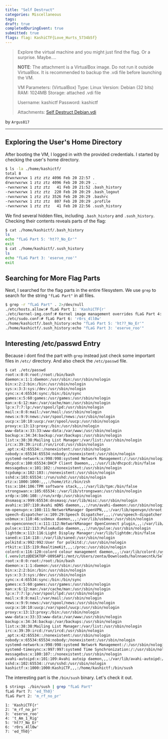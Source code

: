 ```yaml
---
title: "Self Destruct"
categories: Miscellaneous
tags: 
draft: true
completedDuringEvent: true
submitted: true
flags: flag: KashiCTF{Love_Hurts_5734b5f}
---
```

> Explore the virtual machine and you might just find the flag. Or a surprise. Maybe....
>
> **NOTE**: The attachment is a VirtualBox image. Do not run it outside VirtualBox. It is recommended to backup the .vdi file before launching the VM.
>
> VM Parameters: (VirtualBox)
> Type: Linux
> Version: Debian (32 bits)
> RAM: 1024MB
> Storage: attached .vdi file
>
> Username: kashictf
> Password: kashictf
>
> Attachments: [Self Destruct Debian.vdi](https://drive.google.com/file/d/1DFJn8cXhMBxq_NIixJo_J73Dkz9H2iSc/view?usp=drive_link)

by `Argus817`

---

## Exploring the User's Home Directory

After booting the VM, I logged in with the provided credentials. I started by checking the user's home directory.

```sh
$ ls -la ./home/kashictf/
total 8
drwxrwxrwx 1 ztz ztz 4096 Feb 20 22:57 .
drwxrwxrwx 1 ztz ztz 4096 Feb 20 20:29 ..
-rwxrwxrwx 1 ztz ztz   41 Feb 20 21:52 .bash_history
-rwxrwxrwx 1 ztz ztz  220 Feb 20 20:29 .bash_logout
-rwxrwxrwx 1 ztz ztz 3526 Feb 20 20:29 .bashrc
-rwxrwxrwx 1 ztz ztz  807 Feb 20 20:29 .profile
-rwxrwxrwx 1 ztz ztz   41 Feb 20 22:56 .sush_history
```

We find several hidden files, including `.bash_history` and `.sush_history`. Checking their contents reveals parts of the flag:

```sh
$ cat ./home/kashictf/.bash_history
ls
echo "fLaG Part 5: 'ht??_No_Er'"
exit
$ cat ./home/kashictf/.sush_history
ls
echo "fLaG Part 3: 'eserve_roo'"
exit
```

## Searching for More Flag Parts

Next, I searched for the flag parts in the entire filesystem. We use `grep` to search for the string `"fLaG Part"` in all files.

```sh
$ grep -r "fLaG Part" . 2>/dev/null
./etc/hosts.allow:# fLaG Part 1: 'KashiCTF{r'
./etc/kernel-img.conf:# Kernel image management overrides fLaG Part 4: 't_Am_1_Rig'
./etc/sudo.conf:# fLaG Part 6: 'r0rs_4ll0w'
./home/kashictf/.bash_history:echo "fLaG Part 5: 'ht??_No_Er'"
./home/kashictf/.sush_history:echo "fLaG Part 3: 'eserve_roo'"
```

## Interesting /etc/passwd Entry

Because i dont find the part with `grep` instead just check some important files in `/etc/` directory. And also check the `/etc/passwd` file.

```sh
$ cat ./etc/passwd
root:x:0:0:root:/root:/bin/bash
daemon:x:1:1:daemon:/usr/sbin:/usr/sbin/nologin
bin:x:2:2:bin:/bin:/usr/sbin/nologin
sys:x:3:3:sys:/dev:/usr/sbin/nologin
sync:x:4:65534:sync:/bin:/bin/sync
games:x:5:60:games:/usr/games:/usr/sbin/nologin
man:x:6:12:man:/var/cache/man:/usr/sbin/nologin
lp:x:7:7:lp:/var/spool/lpd:/usr/sbin/nologin
mail:x:8:8:mail:/var/mail:/usr/sbin/nologin
news:x:9:9:news:/var/spool/news:/usr/sbin/nologin
uucp:x:10:10:uucp:/var/spool/uucp:/usr/sbin/nologin
proxy:x:13:13:proxy:/bin:/usr/sbin/nologin
www-data:x:33:33:www-data:/var/www:/usr/sbin/nologin
backup:x:34:34:backup:/var/backups:/usr/sbin/nologin
list:x:38:38:Mailing List Manager:/var/list:/usr/sbin/nologin
irc:x:39:39:ircd:/run/ircd:/usr/sbin/nologin
_apt:x:42:65534::/nonexistent:/usr/sbin/nologin
nobody:x:65534:65534:nobody:/nonexistent:/usr/sbin/nologin
systemd-network:x:998:998:systemd Network Management:/:/usr/sbin/nologin
dhcpcd:x:100:65534:DHCP Client Daemon,,,:/usr/lib/dhcpcd:/bin/false
messagebus:x:101:102::/nonexistent:/usr/sbin/nologin
tcpdump:x:102:103::/nonexistent:/usr/sbin/nologin
sshd:x:103:65534::/run/sshd:/usr/sbin/nologin
ztz:x:1000:1000:,,,:/home/ztz:/bin/zsh
tss:x:104:106:TPM software stack,,,:/var/lib/tpm:/bin/false
strongswan:x:105:65534::/var/lib/strongswan:/usr/sbin/nologin
xrdp:x:106:108::/run/xrdp:/usr/sbin/nologin
dnsmasq:x:999:65534:dnsmasq:/var/lib/misc:/usr/sbin/nologin
avahi:x:107:110:Avahi mDNS daemon,,,:/run/avahi-daemon:/usr/sbin/nologin
nm-openvpn:x:108:111:NetworkManager OpenVPN,,,:/var/lib/openvpn/chroot:/usr/sbin/nologin
speech-dispatcher:x:109:29:Speech Dispatcher,,,:/run/speech-dispatcher:/bin/false
usbmux:x:110:46:usbmux daemon,,,:/var/lib/usbmux:/usr/sbin/nologin
nm-openconnect:x:111:112:NetworkManager OpenConnect plugin,,,:/var/lib/NetworkManager:/usr/sbin/nologin
pulse:x:112:113:PulseAudio daemon,,,:/run/pulse:/usr/sbin/nologin
lightdm:x:113:116:Light Display Manager:/var/lib/lightdm:/bin/false
saned:x:114:118::/var/lib/saned:/usr/sbin/nologin
polkitd:x:992:992:User for polkitd:/:/usr/sbin/nologin
rtkit:x:115:119:RealtimeKit,,,:/proc:/usr/sbin/nologin
colord:x:116:120:colord colour management daemon,,,:/var/lib/colord:/usr/sbin/nologin
(.venv)ztz@DESKTOP-U09SAP1:/mnt/c/Users/zenta/Downloads/halnnaecntk/Self Destruct Debian/0$ cat ./etc/passwd
root:x:0:0:root:/root:/bin/bash
daemon:x:1:1:daemon:/usr/sbin:/usr/sbin/nologin
bin:x:2:2:bin:/bin:/usr/sbin/nologin
sys:x:3:3:sys:/dev:/usr/sbin/nologin
sync:x:4:65534:sync:/bin:/bin/sync
games:x:5:60:games:/usr/games:/usr/sbin/nologin
man:x:6:12:man:/var/cache/man:/usr/sbin/nologin
lp:x:7:7:lp:/var/spool/lpd:/usr/sbin/nologin
mail:x:8:8:mail:/var/mail:/usr/sbin/nologin
news:x:9:9:news:/var/spool/news:/usr/sbin/nologin
uucp:x:10:10:uucp:/var/spool/uucp:/usr/sbin/nologin
proxy:x:13:13:proxy:/bin:/usr/sbin/nologin
www-data:x:33:33:www-data:/var/www:/usr/sbin/nologin
backup:x:34:34:backup:/var/backups:/usr/sbin/nologin
list:x:38:38:Mailing List Manager:/var/list:/usr/sbin/nologin
irc:x:39:39:ircd:/run/ircd:/usr/sbin/nologin
_apt:x:42:65534::/nonexistent:/usr/sbin/nologin
nobody:x:65534:65534:nobody:/nonexistent:/usr/sbin/nologin
systemd-network:x:998:998:systemd Network Management:/:/usr/sbin/nologin
systemd-timesync:x:997:997:systemd Time Synchronization:/:/usr/sbin/nologin
messagebus:x:100:107::/nonexistent:/usr/sbin/nologin
avahi-autoipd:x:101:109:Avahi autoip daemon,,,:/var/lib/avahi-autoipd:/usr/sbin/nologin
sshd:x:102:65534::/run/sshd:/usr/sbin/nologin
kashictf:x:1000:1000:KashiCTF,,,:/home/kashictf:/bin/sush
```

The interesting part is the `/bin/sush` binary. Let's check it out.

```sh
$ strings ./bin/sush | grep "fLaG Part"              
fLaG Part 7: 'ed_Th0}'
fLaG Part 2: 'm_rf_no_pr'
```

```
1: 'KashiCTF{r'  
2: 'm_rf_no_pr'  
3: 'eserve_roo'  
4: 't_Am_1_Rig'  
5: 'ht??_No_Er'  
6: 'r0rs_4ll0w'  
7: 'ed_Th0}'  
```

